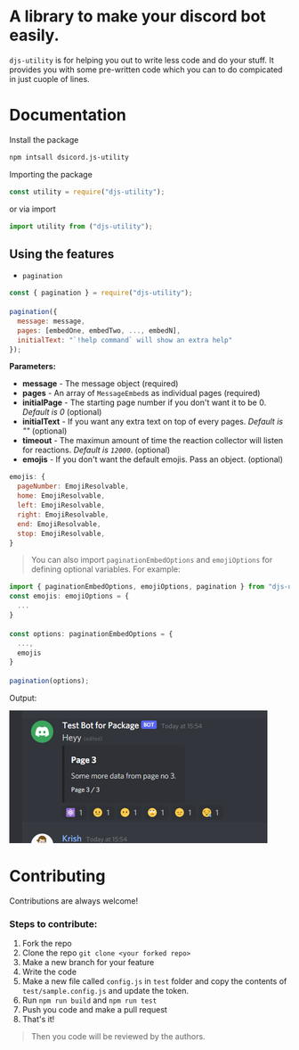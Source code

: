 # A library to make your discord bot easily.

`djs-utility` is for helping you out to write less code and do your stuff. It provides you with some pre-written code which you can to do compicated in just cuople of lines.

# Documentation

Install the package

```bash
npm intsall dsicord.js-utility
```

Importing the package

```js
const utility = require("djs-utility");
```

or via import

```js
import utility from ("djs-utility");
```

## Using the features

- `pagination`

```js
const { pagination } = require("djs-utility");

pagination({
  message: message,
  pages: [embedOne, embedTwo, ..., embedN],
  initialText: "`!help command` will show an extra help"
});

```

**Parameters:**

- **message** - The message object (required)
- **pages** - An array of `MessageEmbed`s as individual pages (required)
- **initialPage** - The starting page number if you don't want it to be 0. _Default is 0_ (optional)
- **initialText** - If you want any extra text on top of every pages. _Default is ""_ (optional)
- **timeout** - The maximun amount of time the reaction collector will listen for reactions. _Default is `12000`_. (optional)
- **emojis** - If you don't want the default emojis. Pass an object. (optional)

```js
emojis: {
  pageNumber: EmojiResolvable,
  home: EmojiResolvable,
  left: EmojiResolvable,
  right: EmojiResolvable,
  end: EmojiResolvable,
  stop: EmojiResolvable,
}
```

> You can also import `paginationEmbedOptions` and `emojiOptions` for defining optional variables.
> For example:

```ts
import { paginationEmbedOptions, emojiOptions, pagination } from "djs-utility";
const emojis: emojiOptions = {
  ...
}

const options: paginationEmbedOptions = {
  ...,
  emojis
}

pagination(options);

```

Output:

<img src="./images/pagination.png" alt="pagination-example" />

# Contributing

Contributions are always welcome!

### Steps to contribute:

1. Fork the repo
1. Clone the repo `git clone <your forked repo>`
1. Make a new branch for your feature
1. Write the code
1. Make a new file called `config.js` in `test` folder and copy the contents of `test/sample.config.js` and update the token.
1. Run `npm run build` and `npm run test`
1. Push you code and make a pull request
1. That's it!

> Then you code will be reviewed by the authors.
